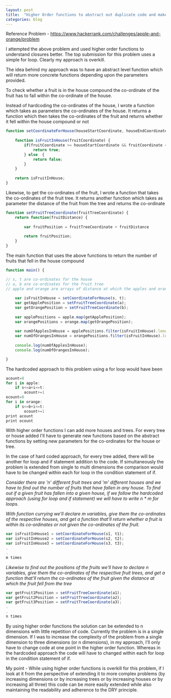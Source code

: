 ```yaml
---
layout: post
title:  "Higher Order functions to abstract out duplicate code and make it extensible"
categories: blog
---
```


Reference Problem - https://www.hackerrank.com/challenges/apple-and-orange/problem

I attempted the above problem and used higher order functions to understand closures better. The top submission for this problem uses a simple for loop. Clearly my approach is overkill. 

The idea behind my approach was to have an abstract level function which will return more concrete functions depending upon the parameters provided. 

To check whether a fruit is in the house compound the co-ordinate of the fruit has to fall within the co-ordinate of the house. 

Instead of hardcoding the co-ordinates of the house, I wrote a function which takes as parameters the co-ordinates of the house. It returns a function which then takes the co-ordinates of the fruit and returns whether it fell within the house compound or not

```javascript
function setCoordinateForHouse(houseStartCoordinate, houseEndCoordinate) {
    
    function isFruitInHouse(fruitCoordinate) {
        if(fruitCoordinate >= houseStartCoordinate && fruitCoordinate <= houseEndCoordinate) {
            return true;
        } else  {
            return false;
        }        
    }
    
    return isFruitInHouse;
}
```

Likewise, to get the co-ordinates of the fruit, I wrote a function that takes the co-ordinates of the fruit tree. It returns another function which takes as parameter the distance of the fruit from the tree and returns the co-ordinate


```javascript
function setFruitTreeCoordinate(fruitTreeCoordinate) {
    return function(fruitDistance) {
        
        var fruitPosition = fruitTreeCoordinate + fruitDistance
        
        return fruitPosition;
    }   
}
```

The main function that uses the above functions to return the number of fruits that fell in the house compound

```javascript
function main() {

// s, t are co-ordinates for the house
// a, b are co-ordinates for the fruit tree
// apple and orange are arrays of distance at which the apples and oranges fell from the tree
        
    var isFruitInHouse = setCoordinateForHouse(s, t);
    var getApplePosition = setFruitTreeCoordinate(a);
    var getOrangePosition = setFruitTreeCoordinate(b);
    
    var applePositions = apple.map(getApplePosition);
    var orangePositions = orange.map(getOrangePosition);
    
    var numOfApplesInHouse = applePositions.filter(isFruitInHouse).length;
    var numOfOrangesInHouse = orangePositions.filter(isFruitInHouse).length;
    
    console.log(numOfApplesInHouse);
    console.log(numOfOrangesInHouse);

}
```

The hardcoded approach to this problem using a for loop would have been

```javascript
acount=0
for i in apple:
    if s<=a+i<=t:
        acount+=1
ocount=0
for i in orange:
    if s<=b+i<=t:
        ocount+=1
print acount
print ocount
```

With higher order functions I can add more houses and trees. For every tree or house added I'll have to generate new functions based on the abstract functions by setting new parameters for the co-ordinates for the house or tree. 

In the case of hard coded approach, for every tree added, there will be another for loop and if statement addition to the code. If simultaneously the problem is extended from single to multi dimensions the comparison would have to be changed within each for loop in the condition statement of if.

*Consider there are 'n' different fruit trees and 'm' different houses and we have to find out the number of fruits that have fallen in any house. To find out if a given fruit has fallen into a given house, if we follow the hardcoded approach (using for loop and if statement) we will have to write n * m for loops.*

*With function currying we'll declare m variables, give them the co-ordinates of the respective houses, and get a function that'll return whether a fruit is within its co-ordinates or not given the co-ordinates of the fruit.*

```javascript
var isFruitInHouse1 = setCoordinateForHouse(s1, t1);
var isFruitInHouse2 = setCoordinateForHouse(s2, t2);
var isFruitInHouse3 = setCoordinateForHouse(s3, t3);
.
.
m times
```

*Likewise to find out the positions of the fruits we'll have to declare n variables, give them the co-ordinates of the respective fruit trees, and get a function that'll return the co-ordinates of the fruit given the distance at which the fruit fell from the tree*

```javascript
var getFruit1Position = setFruitTreeCoordinate(a1);
var getFruit2Position = setFruitTreeCoordinate(a2);
var getFruit3Position = setFruitTreeCoordinate(a3);
.
.
n times
```

By using higher order functions the solution can be extended to n dimensions with little repetition of code. Currently the problem is in a single dimension. If I was to increase the complexity of the problem from a single dimension to three dimensions (or n dimensions), in my approach, I'll only have to change code at one point in the higher order function. Whereas in the hardcoded approach the code will have to changed within each for loop in the condition statement of if. 

My point - While using higher order functions is overkill for this problem, if I look at it from the perspective of extending it to more complex problems (by increasing dimensions or by increasing trees or by increasing houses or by increasing all three) this code can be more easily extended while also maintaining the readability and adherence to the DRY principle. 
